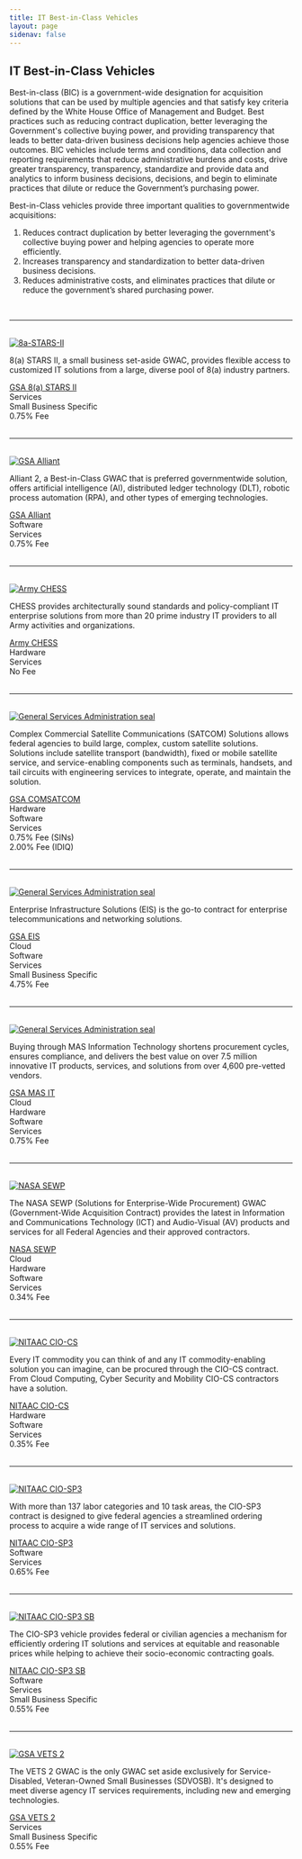 ```yaml
---
title: IT Best-in-Class Vehicles
layout: page
sidenav: false
---
```


<section class="grid-container clearfix padding-left-0 padding-right-1">
<h1 class="margin-top-0">IT Best-in-Class Vehicles</h1>
<p>Best-in-class (BIC) is a government-wide designation for acquisition solutions that can be used by multiple agencies and that satisfy key criteria defined by the White House Office of Management and Budget. Best practices such as reducing contract duplication, better leveraging the Government's collective buying power, and providing transparency that leads to better data-driven business decisions help agencies achieve those outcomes. BIC vehicles include terms and conditions, data collection and reporting requirements that reduce administrative burdens and costs, drive greater transparency, transparency, standardize and provide data and analytics to inform business decisions, decisions, and begin to eliminate practices that dilute or reduce the Government’s purchasing power.</p>

<p>Best-in-Class vehicles provide three important qualities to governmentwide acquisitions:</p>
<ol>
    <li>Reduces contract duplication by better leveraging the government's collective buying power and helping agencies to operate more efficiently.</li>
    <li>Increases transparency and standardization to better data-driven business decisions.</li>
    <li>Reduces administrative costs, and eliminates practices that dilute or reduce the government’s shared purchasing power.</li>
</ol>
<br />
<hr>
<br />
<div class="grid-row grid-gap">
    <div class="tablet:grid-col-3">
    <a href="https://www.gsa.gov/technology/technology-purchasing-programs/governmentwide-acquisition-contracts/8a-stars-ii-governmentwide-acquisition-contract-gwac"><img src="{{ site.baseurl }}/assets/images/logos/8a-STARS-II.png" alt="8a-STARS-II"></a><br />
    </div>
        <div class="tablet:grid-col-9">
        <div>
        <p>8(a) STARS II, a small business set-aside GWAC, provides flexible access to 	customized IT solutions from a large, diverse pool of 8(a) industry partners.</p>
        </div>
    </div>
</div>
<div class="grid-row grid-gap">
   <div class="tablet:grid-col-3">
   <a href="https://www.gsa.gov/technology/technology-purchasing-programs/governmentwide-acquisition-contracts/8a-stars-ii-governmentwide-acquisition-contract-gwac">GSA 8(a) STARS II</a>
    </div>
    <div class="tablet:grid-col-3">
      Services
    </div>
    <div class="tablet:grid-col-3">
      Small Business Specific
    </div>
    <div class="tablet:grid-col-3">
      0.75% Fee
    </div>
</div>
<br />
<hr>
<br />
<div class="grid-row grid-gap">
    <div class="tablet:grid-col-3">
    <a href="https://www.gsa.gov/technology/technology-purchasing-programs/governmentwide-acquisition-contracts/alliant-2-governmentwide-acquisition-contract-gwac"><img src="{{ site.baseurl }}/assets/images/logos/Alliant2.png" alt="GSA Alliant"></a><br />
    </div>
        <div class="tablet:grid-col-9">
        <div>
        <p>Alliant 2, a Best-in-Class GWAC that is preferred governmentwide solution, offers artificial intelligence (AI), distributed ledger technology (DLT), robotic process automation (RPA), and other types of emerging technologies.</p>
        </div>
    </div>
</div>
<div class="grid-row grid-gap">
   <div class="tablet:grid-col-3">
   <a href="https://www.gsa.gov/technology/technology-purchasing-programs/governmentwide-acquisition-contracts/alliant-2-governmentwide-acquisition-contract-gwac">GSA Alliant</a>
    </div>
    <div class="tablet:grid-col-3">
      Software
    </div>
    <div class="tablet:grid-col-3">
      Services
    </div>
    <div class="tablet:grid-col-3">
      0.75% Fee
    </div>
</div>
<br />
<hr>
<br />
<div class="grid-row grid-gap">
    <div class="tablet:grid-col-3">
    <a href="https://www.eis.army.mil/programs/chess"><img src="{{ site.baseurl }}/assets/images/logos/Army_CHESS.png" alt="Army CHESS"></a><br />
    </div>
        <div class="tablet:grid-col-9">
        <div>
        <p>CHESS provides architecturally sound standards and policy-compliant IT enterprise solutions from more than 20 prime industry IT providers to all Army activities and organizations.</p>
        </div>
    </div>
</div>
<div class="grid-row grid-gap">
   <div class="tablet:grid-col-3">
   <a href="https://www.eis.army.mil/programs/chess">Army CHESS</a>
    </div>
    <div class="tablet:grid-col-3">
      Hardware
    </div>
    <div class="tablet:grid-col-3">
      Services
    </div>
    <div class="tablet:grid-col-3">
      No Fee
    </div>
</div>
<br />
<hr>
<br />
<div class="grid-row grid-gap">
    <div class="tablet:grid-col-3">
    <a href="https://www.gsa.gov/technology/technology-purchasing-programs/telecommunications-and-network-services/satellite-communications/complex-commercial-satcom-solutions-cs3"><img src="{{ site.baseurl }}/assets/images/logos/gsa-logo-sm.png" alt="General Services Administration seal"></a><br />
    </div>
        <div class="tablet:grid-col-9">
        <div>
        <p>Complex Commercial Satellite Communications (SATCOM) Solutions allows federal agencies to build large, complex, custom satellite solutions. Solutions include satellite transport (bandwidth), fixed or mobile satellite service, and service-enabling components such as terminals, handsets, and tail circuits with engineering services to integrate, operate, and maintain the solution.</p>
        </div>
    </div>
</div>
<div class="grid-row grid-gap">
   <div class="tablet:grid-col-3">
   <a href="https://www.gsa.gov/technology/technology-purchasing-programs/telecommunications-and-network-services/satellite-communications/complex-commercial-satcom-solutions-cs3">GSA COMSATCOM</a>
    </div>
    <div class="tablet:grid-col-2">
      Hardware
    </div>
    <div class="tablet:grid-col-2">
      Software
    </div>
    <div class="tablet:grid-col-2">
      Services
    </div>
    <div class="tablet:grid-col-3">
      0.75% Fee (SINs) <br />
      2.00% Fee (IDIQ)
    </div>
</div>
<br />
<hr>
<br />
<div class="grid-row grid-gap">
    <div class="tablet:grid-col-3">
    <a href="https://www.gsa.gov/technology/technology-purchasing-programs/telecommunications-and-network-services/enterprise-infrastructure-solutions"><img src="{{ site.baseurl }}/assets/images/logos/gsa-logo-sm.png" alt="General Services Administration seal"></a><br />
    </div>
        <div class="tablet:grid-col-9">
        <div>
        <p>Enterprise Infrastructure Solutions (EIS) is the go-to contract for enterprise telecommunications and networking solutions.</p>
        </div>
    </div>
</div>
<div class="grid-row grid-gap">
   <div class="tablet:grid-col-2">
   <a href="https://www.gsa.gov/technology/technology-purchasing-programs/telecommunications-and-network-services/enterprise-infrastructure-solutions">GSA EIS</a>
    </div>
    <div class="tablet:grid-col-2 bic-txt">
      Cloud
    </div>
    <div class="tablet:grid-col-2">
      Software 
    </div>
    <div class="tablet:grid-col-2">
      Services 
    </div>
    <div class="tablet:grid-col-2">
      Small Business Specific
    </div>
    <div class="tablet:grid-col-2">
      4.75% Fee
    </div>
</div>
<br />
<hr>
<br />
<div class="grid-row grid-gap">
    <div class="tablet:grid-col-3">
    <a href="https://www.gsa.gov/technology/technology-purchasing-programs/mas-information-technology"><img src="{{ site.baseurl }}/assets/images/logos/gsa-logo-sm.png" alt="General Services Administration seal"></a><br />
    </div>
        <div class="tablet:grid-col-9">
        <div>
        <p>Buying through MAS Information Technology shortens procurement cycles, ensures compliance, and delivers the best value on over 7.5 million innovative IT products, services, and solutions from over 4,600 pre-vetted vendors.</p>
        </div>
    </div>
</div>
<div class="grid-row grid-gap">
   <div class="tablet:grid-col-2">
   <a href="https://www.gsa.gov/technology/technology-purchasing-programs/mas-information-technology">GSA MAS IT</a>
    </div>
    <div class="tablet:grid-col-2 bic-txt">
      Cloud
    </div>
    <div class="tablet:grid-col-2">
      Hardware
    </div>
    <div class="tablet:grid-col-2">
      Software
    </div>
    <div class="tablet:grid-col-2">
      Services
    </div>
    <div class="tablet:grid-col-2">
      0.75% Fee
    </div>
</div>
<br />
<hr>
<br />
<div class="grid-row grid-gap">
    <div class="tablet:grid-col-3">
    <a href="https://www.sewp.nasa.gov/"><img class="seal-nasa" src="{{ site.baseurl }}/assets/images/logos/NASA-SEWP.png" alt="NASA SEWP"></a><br />
    </div>
        <div class="tablet:grid-col-9">
        <div>
        <p>The NASA SEWP (Solutions for Enterprise-Wide Procurement) GWAC (Government-Wide Acquisition Contract) provides the latest in Information and Communications Technology (ICT) and Audio-Visual (AV) products and services for all Federal Agencies and their approved contractors.</p>
        </div>
    </div>
</div>
<div class="grid-row grid-gap">
   <div class="tablet:grid-col-2">
   <a href="https://www.sewp.nasa.gov/">NASA SEWP</a>
    </div>
    <div class="tablet:grid-col-2 bic-txt">
      Cloud
    </div>
    <div class="tablet:grid-col-2">
      Hardware
    </div>
    <div class="tablet:grid-col-2">
      Software
    </div>
    <div class="tablet:grid-col-2">
      Services
    </div>
    <div class="tablet:grid-col-2">
      0.34% Fee
    </div>
</div>
<br />
<hr>
<br />
<div class="grid-row grid-gap">
    <div class="tablet:grid-col-3">
    <a href="https://nitaac.nih.gov/services/cio-cs"><img src="{{ site.baseurl }}/assets/images/logos/NITAAC-CIO-CS.png" alt="NITAAC CIO-CS"></a><br />
    </div>
        <div class="tablet:grid-col-9">
        <div>
        <p>Every IT commodity you can think of and any IT commodity-enabling solution you can imagine, can be procured through the CIO-CS contract. From Cloud Computing, Cyber Security and Mobility CIO-CS contractors have a solution.</p>
        </div>
    </div>
</div>
<div class="grid-row grid-gap">
   <div class="tablet:grid-col-3">
   <a href="https://nitaac.nih.gov/services/cio-cs">NITAAC CIO-CS</a>
    </div>
    <div class="tablet:grid-col-2">
      Hardware
    </div>
    <div class="tablet:grid-col-2">
      Software
    </div>
    <div class="tablet:grid-col-2">
      Services
    </div>
    <div class="tablet:grid-col-3">
      0.35% Fee
    </div>
</div>
<br />
<hr>
<br />
<div class="grid-row grid-gap">
    <div class="tablet:grid-col-3">
    <a href="https://nitaac.nih.gov/services/cio-sp3"><img src="{{ site.baseurl }}/assets/images/logos/NITAAC-CIO-SP3.png" alt="NITAAC CIO-SP3"></a><br />
    </div>
        <div class="tablet:grid-col-9">
        <div>
        <p>With more than 137 labor categories and 10 task areas, the CIO-SP3 contract is designed to give federal agencies a streamlined ordering process to acquire a wide range of IT services and solutions.</p>
        </div>
    </div>
</div>
<div class="grid-row grid-gap">
   <div class="tablet:grid-col-3">
   <a href="https://nitaac.nih.gov/services/cio-sp3">NITAAC CIO-SP3</a>
    </div>
    <div class="tablet:grid-col-3">
      Software
    </div>
    <div class="tablet:grid-col-3">
      Services
    </div>
    <div class="tablet:grid-col-3">
      0.65% Fee
    </div>
</div>
<br />
<hr>
<br />
<div class="grid-row grid-gap">
    <div class="tablet:grid-col-3">
    <a href="https://nitaac.nih.gov/services/cio-sp3-small-business"><img src="{{ site.baseurl }}/assets/images/logos/NITAAC-CIO-SP3-SB.png" alt="NITAAC CIO-SP3 SB"></a><br />
    </div>
        <div class="tablet:grid-col-9">
        <div>
        <p>The CIO-SP3 vehicle provides federal or civilian agencies a mechanism for efficiently ordering IT solutions and services at equitable and reasonable prices while helping to achieve their socio-economic contracting goals.</p>
        </div>
    </div>
</div>
<div class="grid-row grid-gap">
   <div class="tablet:grid-col-3">
   <a href="https://nitaac.nih.gov/services/cio-sp3-small-business">NITAAC CIO-SP3 SB</a>
    </div>
    <div class="tablet:grid-col-2">
      Software
    </div>
    <div class="tablet:grid-col-2">
      Services
    </div>
    <div class="tablet:grid-col-3">
      Small Business Specific
    </div>
    <div class="tablet:grid-col-2">
      0.55% Fee
    </div>
</div>
<br />
<hr>
<br />
<div class="grid-row grid-gap">
    <div class="tablet:grid-col-3">
    <a href="https://www.gsa.gov/technology/technology-purchasing-programs/governmentwide-acquisition-contracts/vets-2-governmentwide-acquisition-contract-gwac"><img src="{{ site.baseurl }}/assets/images/logos/VETS2.png" alt="GSA VETS 2"></a><br />
    </div>
        <div class="tablet:grid-col-9">
        <div>
        <p>The VETS 2 GWAC is the only GWAC set aside exclusively for Service-Disabled, Veteran-Owned Small Businesses (SDVOSB). It's designed to meet diverse agency IT services requirements, including new and emerging technologies.</p>
        </div>
    </div>
</div>
<div class="grid-row grid-gap">
   <div class="tablet:grid-col-3">
   <a href="https://www.gsa.gov/technology/technology-purchasing-programs/governmentwide-acquisition-contracts/vets-2-governmentwide-acquisition-contract-gwac">GSA VETS 2</a>
    </div>
    <div class="tablet:grid-col-3">
      Services
    </div>
    <div class="tablet:grid-col-3">
      Small Business Specific
    </div>
    <div class="tablet:grid-col-3">
      0.55% Fee
    </div>
</div>
<br />
</section>